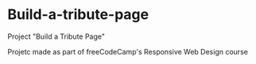 # Build-a-tribute-page

Project "Build a Tribute Page"  

Projetc made as part of freeCodeCamp's Responsive Web Design course
